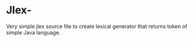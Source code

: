 # Jlex-
Very simple jlex source file to create lexical generator that returns token of simple Java language.  
